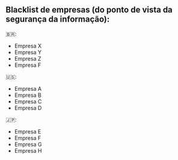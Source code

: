 ## Blacklist de empresas (do ponto de vista da segurança da informação):

🇧🇷:
- Empresa X
- Empresa Y
- Empresa Z
- Empresa F

🇺🇸:
- Empresa A
- Empresa B
- Empresa C
- Empresa D

🇯🇵:
- Empresa E
- Empresa F
- Empresa G
- Empresa H

